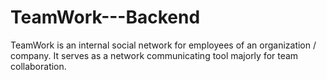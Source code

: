 # TeamWork---Backend
TeamWork is an internal social network for employees of an organization / company. It serves as a network communicating tool majorly for team collaboration.
